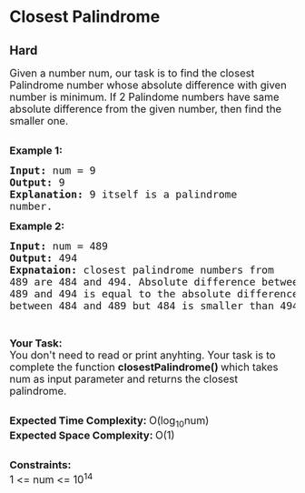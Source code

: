 # Closest Palindrome
## Hard 
<div class="problem-statement" style="user-select: auto;">
                <p style="user-select: auto;"></p><p style="user-select: auto;"><span style="font-size: 18px; user-select: auto;">Given a number num,&nbsp;our task is to find the closest Palindrome number whose absolute difference with given number is minimum. If 2 Palindome numbers have same absolute difference from the given number, then find&nbsp;the smaller one.</span><br style="user-select: auto;">
&nbsp;</p>

<p style="user-select: auto;"><span style="font-size: 18px; user-select: auto;"><strong style="user-select: auto;">Example 1:</strong></span></p>

<pre style="user-select: auto;"><span style="font-size: 18px; user-select: auto;"><strong style="user-select: auto;">Input: </strong>num = 9
<strong style="user-select: auto;">Output: </strong>9
<strong style="user-select: auto;">Explanation: </strong>9 itself is a palindrome
number.</span>
</pre>

<p style="user-select: auto;"><span style="font-size: 18px; user-select: auto;"><strong style="user-select: auto;">Example 2:</strong></span></p>

<pre style="user-select: auto;"><span style="font-size: 18px; user-select: auto;"><strong style="user-select: auto;">Input: </strong>num = 489
<strong style="user-select: auto;">Output: </strong>494
<strong style="user-select: auto;">Expnataion: </strong>closest palindrome numbers from
489 are 484 and 494. Absolute difference between
489 and 494 is equal to the absolute difference
between 484 and 489 but 484 is smaller than 494.</span>
</pre>

<p style="user-select: auto;">&nbsp;</p>

<p style="user-select: auto;"><span style="font-size: 18px; user-select: auto;"><strong style="user-select: auto;">Your Task:</strong><br style="user-select: auto;">
You don't need to read or print anyhting. Your task is to complete the function&nbsp;<strong style="user-select: auto;">closestPalindrome()&nbsp;</strong>which takes num as input parameter and returns the closest palindrome.</span><br style="user-select: auto;">
&nbsp;</p>

<p style="user-select: auto;"><span style="font-size: 18px; user-select: auto;"><strong style="user-select: auto;">Expected Time Complexity:&nbsp;</strong>O(log<sub style="user-select: auto;">10</sub>num)<br style="user-select: auto;">
<strong style="user-select: auto;">Expected Space Complexity:&nbsp;</strong>O(1)</span><br style="user-select: auto;">
&nbsp;</p>

<p style="user-select: auto;"><span style="font-size: 18px; user-select: auto;"><strong style="user-select: auto;">Constraints:</strong><br style="user-select: auto;">
1 &lt;= num &lt;= 10<sup style="user-select: auto;">14</sup></span></p>
 <p style="user-select: auto;"></p>
            </div>